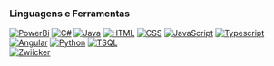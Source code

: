 <!--
**Zwiicker/Zwiicker** is a ✨ _special_ ✨ repository because its `README.md` (this file) appears on your GitHub profile.

Here are some ideas to get you started:

- 🔭 I’m currently working on ...
- 🌱 I’m currently learning ...
- 👯 I’m looking to collaborate on ...
- 🤔 I’m looking for help with ...
- 💬 Ask me about ...
- 📫 How to reach me: ...
- 😄 Pronouns: ...
- ⚡ Fun fact: ...
-->
<div align="left">
  <h3>Linguagens e Ferramentas</h3>
  <a href="https://github.com/Zwiicker?tab=repositories&q=&type=&language=powerbi&sort="><img src="https://img.shields.io/badge/power_bi-F2C811?style=for-the-badge&logo=powerbi&logoColor=black" alt="PowerBi"/></a>
  <a href="https://github.com/Zwiicker?tab=repositories&q=&type=&language=c%23&sort="><img src="https://img.shields.io/badge/C%23-5C2D91?style=for-the-badge&logo=c-sharp&logoColor=white" alt="C#"/></a>
  <a href="https://github.com/Zwiicker?tab=repositories&q=&type=&language=java&sort="><img src="https://img.shields.io/badge/java-%23ED8B00.svg?style=for-the-badge&logo=java&logoColor=white" alt="Java"/></a>
  <a href="https://github.com/Zwiicker?tab=repositories&q=&type=&language=html&sort="><img src="https://img.shields.io/badge/HTML5-E34F26?style=for-the-badge&logo=html5&logoColor=white" alt="HTML"/></a>
  <a href="https://github.com/Zwiicker?tab=repositories&q=&type=&language=css&sort="><img src="https://img.shields.io/badge/CSS-239120?&style=for-the-badge&logo=css3&logoColor=white" alt="CSS"/></a>
  <a href="https://github.com/Zwiicker?tab=repositories&q=&type=&language=javascript&sort="><img src="https://img.shields.io/badge/JavaScript-F7DF1E?style=for-the-badge&logo=javascript&logoColor=black" alt="JavaScript"/></a>
  <a href="https://github.com/Zwiicker?tab=repositories&q=&type=&language=typescript&sort="><img src="https://img.shields.io/badge/TypeScript-007ACC?style=for-the-badge&logo=typescript&logoColor=white" alt="Typescript"/</a> 
   <a href="https://github.com/Zwiicker?tab=repositories&q=&type=&language=angular&sort="><img src="https://img.shields.io/badge/Angular-DD0031?style=for-the-badge&logo=angular&logoColor=white" alt="Angular"/></a> 
   <a href="https://github.com/Zwiicker?tab=repositories&q=&type=&language=python&sort="><img src="https://img.shields.io/badge/python-3670A0?style=for-the-badge&logo=python&logoColor=ffdd54" alt="Python"/></a>
  <a href="https://github.com/Zwiicker?tab=repositories&q=&type=&language=tsql&sort="><img src="https://img.shields.io/badge/Microsoft_SQL_Server-CC2927?style=for-the-badge&logo=microsoft-sql-server&logoColor=white" alt="TSQL"/></a>
</div>
    <a href="https://visitor-badge.laobi.icu/"><img src="https://visitor-badge.laobi.icu/badge?page_id=Zwiicker" alt="Zwiicker"/></a>
